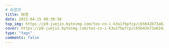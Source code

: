 ```yaml
---
# 标签页
title: 标签
date: 2021-04-15 09:39:38
top_img: https://p9-juejin.byteimg.com/tos-cn-i-k3u1fbpfcp/cb5b42b73a624a38b10e8e48e00ecfa5~tplv-k3u1fbpfcp-watermark.image
cover: https://p9-juejin.byteimg.com/tos-cn-i-k3u1fbpfcp/cb5b42b73a624a38b10e8e48e00ecfa5~tplv-k3u1fbpfcp-watermark.image
type: "tags"
comments: false
---
```

